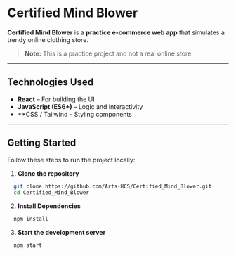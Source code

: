 # Certified Mind Blower

**Certified Mind Blower** is a **practice e-commerce web app** that simulates a trendy online clothing store. 

> **Note:** This is a practice project and not a real online store.  

---

## Technologies Used

- **React** – For building the UI  
- **JavaScript (ES6+)** – Logic and interactivity  
- **CSS / Tailwind  – Styling components

---

## Getting Started

Follow these steps to run the project locally:

1. **Clone the repository**  
```bash
  git clone https://github.com/Arts-HCS/Certified_Mind_Blower.git
  cd Certified_Mind_Blower
```

2. **Install Dependencies**
```bash
  npm install
```

3. **Start the development server**
```bash
  npm start
```
